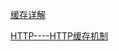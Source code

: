 [缓存详解](https://juejin.im/post/5a6c87c46fb9a01ca560b4d7)

[HTTP----HTTP缓存机制](https://juejin.im/post/5a1d4e546fb9a0450f21af23)